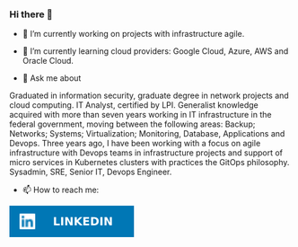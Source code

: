 ### Hi there 👋

- 🔭 I’m currently working on projects with infrastructure agile.
- 🌱 I’m currently learning cloud providers: Google Cloud, Azure, AWS and Oracle Cloud.

- 💬 Ask me about

Graduated in information security, graduate degree in network projects and cloud computing. IT Analyst, certified by LPI. Generalist knowledge acquired with more than seven years working in IT infrastructure in the federal government, moving between the following areas: Backup; Networks; Systems; Virtualization; Monitoring, Database, Applications and Devops. Three years ago, I have been working with a focus on agile infrastructure with Devops teams in infrastructure projects and support of micro services in Kubernetes clusters with practices the GitOps philosophy. Sysadmin, SRE, Senior IT, Devops Engineer.

- 📫 How to reach me:

![](linkedin.svg)











